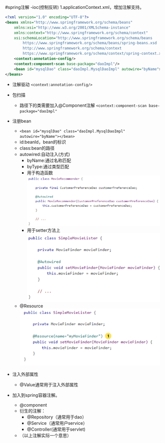 #spring注解 -ioc(控制反转)
1.applicationContext.xml，增加注解支持。
```xml
<?xml version="1.0" encoding="UTF-8"?>
<beans xmlns="http://www.springframework.org/schema/beans"
    xmlns:xsi="http://www.w3.org/2001/XMLSchema-instance"
    xmlns:context="http://www.springframework.org/schema/context"
    xsi:schemaLocation="http://www.springframework.org/schema/beans
        https://www.springframework.org/schema/beans/spring-beans.xsd
        http://www.springframework.org/schema/context
        https://www.springframework.org/schema/context/spring-context.xsd">
    <context:annotation-config/>
    <context:component-scan base-package="daoImpl"/>
    <bean id="mysqlDao" class="daoImpl.MysqlDaoImpl" autowire="byName"></bean>
</beans>
```
+ 注解驱动
`<context:annotation-config/>`


+ 包扫描
  + 路径下的类需要加入@Component注解
`<context:component-scan base-package="daoImpl"`
  

+ 注册bean
    + `<bean id="mysqlDao" class="daoImpl.MysqlDaoImpl" autowire="byName"></bean>`
    + id:beanId，bean的标识
    + class:bean的路径
    + autowired:自动注入(方式)
      + byName:通过名称匹配
      + byType:通过类型匹配
      + 用于构造函数
      ![img_1.png](img_1.png)
      + 用于setter方法上
      ![img_2.png](img_2.png)
    + @Resource![img.png](img.png)
+ 注入外部属性 
  + @Value通常用于注入外部属性
+ 加入到spring容器注解。
    + @component
    + 衍生的注解：
      + @Repository（通常用于dao）
      + @Service（通常用户service）
      + @Controller(通常用于servlet)
    + （以上注解实际一个意思）
